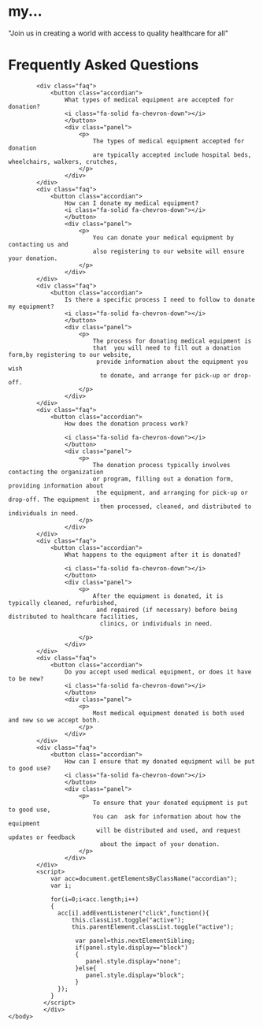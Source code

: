 # my...

<!DOCTYPE html>
<html>
    <head> 
        <title>
            FAQ's......
        </title>
        <link rel ="stylesheet" type="text/css" href="faq.css">
        <link rel="stylesheet" href="https://cdnjs.cloudflare.com/ajax/libs/font-awesome/6.4.0/css/all.min.css">
    </head>
    <body>
        <div class="wrapper">
            <p> "Join us in creating a world with access to quality healthcare for all"</p>
            <h1> Frequently Asked Questions</h1>

            <div class="faq">
                <button class="accordian">
                    What types of medical equipment are accepted for donation?
                    <i class="fa-solid fa-chevron-down"></i>
                    </button>
                    <div class="panel">
                        <p>
                            The types of medical equipment accepted for donation
                            are typically accepted include hospital beds, wheelchairs, walkers, crutches, 
                        </p>
                    </div>
            </div>
            <div class="faq">
                <button class="accordian">
                    How can I donate my medical equipment?
                    <i class="fa-solid fa-chevron-down"></i>
                    </button>
                    <div class="panel">
                        <p>
                            You can donate your medical equipment by contacting us and 
                            also registering to our website will ensure your donation.
                        </p>
                    </div>
            </div>
            <div class="faq">
                <button class="accordian">
                    Is there a specific process I need to follow to donate my equipment?
                    <i class="fa-solid fa-chevron-down"></i>
                    </button>
                    <div class="panel">
                        <p>
                            The process for donating medical equipment is 
                            that  you will need to fill out a donation form,by registering to our website,
                             provide information about the equipment you wish
                              to donate, and arrange for pick-up or drop-off.
                        </p>
                    </div>
            </div>
            <div class="faq">
                <button class="accordian">
                    How does the donation process work?

                    <i class="fa-solid fa-chevron-down"></i>
                    </button>
                    <div class="panel">
                        <p>
                            The donation process typically involves contacting the organization 
                            or program, filling out a donation form, providing information about
                             the equipment, and arranging for pick-up or drop-off. The equipment is
                              then processed, cleaned, and distributed to  individuals in need.
                        </p>
                    </div>
            </div>
            <div class="faq">
                <button class="accordian">
                    What happens to the equipment after it is donated?

                    <i class="fa-solid fa-chevron-down"></i>
                    </button>
                    <div class="panel">
                        <p>
                            After the equipment is donated, it is typically cleaned, refurbished,
                             and repaired (if necessary) before being distributed to healthcare facilities,
                              clinics, or individuals in need.
                            
                        </p>
                    </div>
            </div>
            <div class="faq">
                <button class="accordian">
                    Do you accept used medical equipment, or does it have to be new?
                    <i class="fa-solid fa-chevron-down"></i>
                    </button>
                    <div class="panel">
                        <p>
                            Most medical equipment donated is both used and new so we accept both. 
                        </p>
                    </div>
            </div>
            <div class="faq">
                <button class="accordian">
                    How can I ensure that my donated equipment will be put to good use?
                    <i class="fa-solid fa-chevron-down"></i>
                    </button>
                    <div class="panel">
                        <p>
                            To ensure that your donated equipment is put to good use,
                            You can  ask for information about how the equipment
                             will be distributed and used, and request updates or feedback
                              about the impact of your donation.
                        </p>
                    </div>
            </div>
            <script>
                var acc=document.getElementsByClassName("accordian");
                var i;
                
                for(i=0;i<acc.length;i++)
                {
                  acc[i].addEventListener("click",function(){
                      this.classList.toggle("active");
                      this.parentElement.classList.toggle("active");
      
                       var panel=this.nextElementSibling;
                       if(panel.style.display=="block")
                       {
                          panel.style.display="none";
                       }else{
                          panel.style.display="block";
                       }
                  });
                }
              </script> 
              </div>
    </body>
</html>
